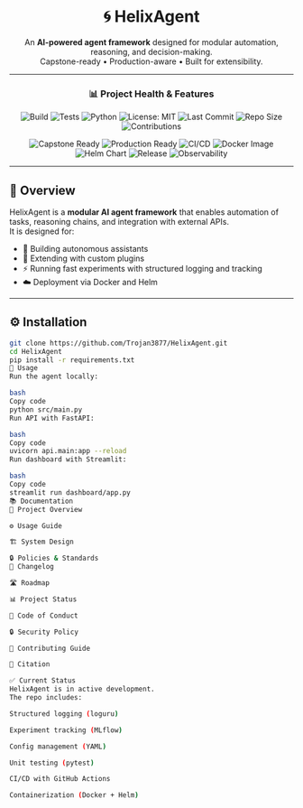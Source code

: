 <div align="center">

# 🌀 HelixAgent

An **AI-powered agent framework** designed for modular automation, reasoning, and decision-making.  
Capstone-ready • Production-aware • Built for extensibility.

---

### 📊 Project Health & Features

![Build](https://img.shields.io/github/actions/workflow/status/Trojan3877/HelixAgent/ci.yml?branch=main&label=Build&logo=github&color=brightgreen)
![Tests](https://img.shields.io/github/actions/workflow/status/Trojan3877/HelixAgent/ci.yml?branch=main&label=Tests&logo=pytest&color=brightgreen)
![Python](https://img.shields.io/badge/Python-3.10-brightgreen?logo=python)
![License: MIT](https://img.shields.io/github/license/Trojan3877/HelixAgent?color=brightgreen)
![Last Commit](https://img.shields.io/github/last-commit/Trojan3877/HelixAgent?logo=git&label=Last%20Commit&color=brightgreen)
![Repo Size](https://img.shields.io/github/repo-size/Trojan3877/HelixAgent?logo=github&label=Repo%20Size&color=brightgreen)
![Contributions](https://img.shields.io/badge/Contributions-Welcome-brightgreen?logo=github)

![Capstone Ready](https://img.shields.io/badge/Status-Capstone%20Ready-brightgreen?logo=checkmarx&logoColor=white)
![Production Ready](https://img.shields.io/badge/Status-Production%20Ready-brightgreen?logo=docker&logoColor=white)
![CI/CD](https://github.com/Trojan3877/HelixAgent/actions/workflows/ci-cd.yml/badge.svg)
![Docker Image](https://img.shields.io/badge/Docker-GHCR-brightgreen?logo=docker&logoColor=white)
![Helm Chart](https://img.shields.io/badge/Helm-Packaged-brightgreen?logo=helm&logoColor=white)
![Release](https://img.shields.io/github/v/release/Trojan3877/HelixAgent?color=brightgreen&logo=github)
![Observability](https://img.shields.io/badge/Monitoring-Prometheus%20%26%20OpenTelemetry-brightgreen?logo=prometheus&logoColor=white)

</div>

---

## 📖 Overview
HelixAgent is a **modular AI agent framework** that enables automation of tasks, reasoning chains, and integration with external APIs.  
It is designed for:
- 🤖 Building autonomous assistants
- 🧩 Extending with custom plugins
- ⚡ Running fast experiments with structured logging and tracking
- ☁️ Deployment via Docker and Helm

---

## ⚙️ Installation
```bash
git clone https://github.com/Trojan3877/HelixAgent.git
cd HelixAgent
pip install -r requirements.txt
🚀 Usage
Run the agent locally:

bash
Copy code
python src/main.py
Run API with FastAPI:

bash
Copy code
uvicorn api.main:app --reload
Run dashboard with Streamlit:

bash
Copy code
streamlit run dashboard/app.py
📚 Documentation
📖 Project Overview

⚙️ Usage Guide

🏗️ System Design

🔒 Policies & Standards
📑 Changelog

🛣️ Roadmap

📊 Project Status

📜 Code of Conduct

🔒 Security Policy

🤝 Contributing Guide

📖 Citation

✅ Current Status
HelixAgent is in active development.
The repo includes:

Structured logging (loguru)

Experiment tracking (MLflow)

Config management (YAML)

Unit testing (pytest)

CI/CD with GitHub Actions

Containerization (Docker + Helm)



